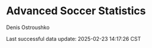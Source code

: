 # Advanced Soccer Statistics
Denis Ostroushko

<!-- gfm -->

Last successful data update: 2025-02-23 14:17:26 CST
